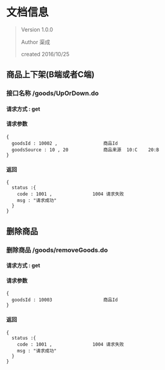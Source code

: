 # 文档信息

> Version  1.0.0
>
> Author 	渠成
>
> created 	2016/10/25



## 商品上下架(B端或者C端)

### 接口名称 /goods/UpOrDown.do

#### 请求方式 :  get

#### 请求参数

```
{
  goodsId : 10002 ,					商品Id
  goodsSource : 10 , 20				商品来源  10:C    20:B
}
```

#### 返回

```
{
  status :{
    code : 1001 ,				1004 请求失败
    msg : "请求成功"
  }
}
```



## 删除商品

### 删除商品  /goods/removeGoods.do

#### 请求方式  : get

#### 请求参数

```
{
  goodsId : 10003       			商品Id
}
```

#### 返回

```
{
  status :{
    code : 1001 ,				1004 请求失败
    msg : "请求成功"
  }
}
```





